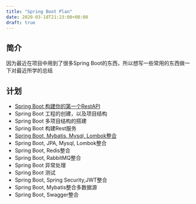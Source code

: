 ```yaml
---
title: "Spring Boot Plan"
date: 2020-03-18T21:23:00+08:00
draft: true
---
```


## 简介

因为最近在项目中用到了很多Spring Boot的东西，所以想写一些常用的东西做一下对最近所学的总结

## 计划
- [Spring Boot 构建你的第一个RestAPI](../spring-boot-simple-rest)
- Spring Boot 工程的创建，以及项目结构
- Spring Boot 多项目结构的搭建
- Spring Boot 构建Rest服务
- [Spring Boot, Mybatis, Mysql, Lombok整合](../spring-boot-mybatis-mysql-lombok)
- Spring Boot, JPA, Mysql, Lombok整合
- Spring Boot, Redis整合
- Spring Boot, RabbitMQ整合
- Spring Boot 异常处理
- Spring Boot 测试
- Spring Boot, Spring Security,JWT整合
- Spring Boot, Mybatis整合多数据源
- Spring Boot, Swagger整合